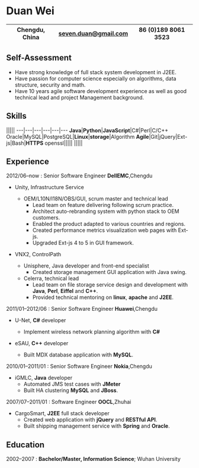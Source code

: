 Duan Wei
============

Chengdu, China | <seven.duan@gmail.com> | 86 (0)189 8061 3523 
---|---|---

Self-Assessment 
---------------
* Have strong knowledge of full stack system development in J2EE.
* Have passion for computer science especially on algorithms, data structure, security and math.
* Have 10 years agile software development experience as well as good technical lead and project Management background.

Skills
---------

|||||
---|---|---|---|---|---
**Java**|**Python**|**JavaScript**|C#|Perl|C/C++
Oracle|MySQL|PostgreSQL|**Linux**|**storage**|Algorithm
**Agile**|Git|jQuery|Ext-js|Bash|**HTTPS**
openssl|||||
|||||

Experience
----------

2012/06–now
:   Senior Software Engineer **DellEMC**,Chengdu 

* Unity, Infrastructure Service 

    * OEM/L10N/I18N/OBS/GUI, scrum master and technical lead
        * Lead team on feature delivering following scrum practice.
        * Architect auto-rebranding system with python stack to OEM customers.
        * Enabled the product adapted to various countries and regions.
        * Created performance metrics visualization web pages with Ext-js.
        * Upgraded Ext-js 4 to 5 in GUI framework.

* VNX2, ControlPath 
    * Unisphere, Java developer and front-end specialist
        * Created storage management GUI application with Java swing.
    * Celerra, technical lead 
        * Lead team on file storage service design and development with **Java**, **Perl**, **Eiffel** and **C++**.
        * Provided technical mentoring on **linux**, **apache** and **J2EE**.

2011/01–2012/06
:   Senior Software Engineer **Huawei**,Chengdu

* U-Net, **C#** developer
    * Implement wireless network planning algorithm with **C#**

* eSAU, **C++** developer
    * Built MDX database application with **MySQL**.

2010/01–2011/01
:   Senior Software Engineer **Nokia**,Chengdu

* iGMLC, **Java** developer
    * Automated JMS test cases with **JMeter**
    * Built HA clustering **MySQL** and **JBoss**.

2007/07–2011/01
:   Software Engineer **OOCL**,Zhuhai

* CargoSmart, **J2EE** full stack developer
    * Created web application with **jQuery** and **RESTful API**.
    * Built shipping management service with **Spring** and **Oracle**.

Education
---------

2002–2007 
:   **Bachelor/Master, Information Science**;  Wuhan University



